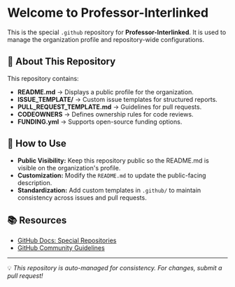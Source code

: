 
# Welcome to Professor-Interlinked

This is the special `.github` repository for **Professor-Interlinked**. It is used to manage the organization profile and repository-wide configurations.

## 📌 About This Repository
This repository contains:
- **README.md** → Displays a public profile for the organization.
- **ISSUE_TEMPLATE/** → Custom issue templates for structured reports.
- **PULL_REQUEST_TEMPLATE.md** → Guidelines for pull requests.
- **CODEOWNERS** → Defines ownership rules for code reviews.
- **FUNDING.yml** → Supports open-source funding options.

## 🚀 How to Use
- **Public Visibility:** Keep this repository public so the README.md is visible on the organization's profile.
- **Customization:** Modify the `README.md` to update the public-facing description.
- **Standardization:** Add custom templates in `.github/` to maintain consistency across issues and pull requests.

## 📚 Resources
- [GitHub Docs: Special Repositories](https://docs.github.com/en/organizations/collaborating-with-groups-in-your-organization/customizing-your-organizations-profile)
- [GitHub Community Guidelines](https://docs.github.com/en/github/site-policy/github-community-guidelines)

---

💡 *This repository is auto-managed for consistency. For changes, submit a pull request!*
